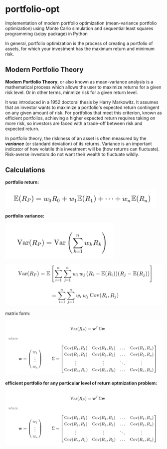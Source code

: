 # portfolio-opt
Implementation of modern portfolio optimization (mean-variance portfolio optimization) using Monte Carlo simulation and sequential least squares programming (scipy package) in Python


In general, portfolio optimization is the process of creating a portfolio of assets, for which your investment has the maximum return and minimum risk.
## Modern Portfolio Theory
**Modern Portfolio Theory**, or also known as mean-variance analysis is a mathematical process which allows the user to maximize returns for a given risk level. Or in other terms, minmize risk for a given return level.

It was introduced in a 1952 doctoral thesis by Harry Markowitz. It assumes that an investor wants to maximize a portfolio's expected return contingent on any given amount of risk. For portfolios that meet this criterion, known as efficient portfolios, achieving a higher expected return requires taking on more risk, so investors are faced with a trade-off between risk and expected return.

In portfolio theory, the riskiness of an asset is often measured by the ***variance*** (or standard deviation) of its returns. Variance is an important indicator of how volatile this investment will be (how returns can fluctuate). Risk-averse investors do not want their wealth to fluctuate wildly.

## Calculations
**portfolio return:**

![plot](https://github.com/ebrahimpichka/portfolio-opt/blob/main//img1-ret.png)

**portfolio variance:**

![plot](https://github.com/ebrahimpichka/portfolio-opt/blob/main//img2-var.png)

![plot](https://github.com/ebrahimpichka/portfolio-opt/blob/main//img3-var.png)

matrix form:

![plot](https://github.com/ebrahimpichka/portfolio-opt/blob/main//img4-mat.png)

**efficient portfolio for any particular level of return optmization problem:**

![plot](https://github.com/ebrahimpichka/portfolio-opt/blob/main//img4-mat.png)
